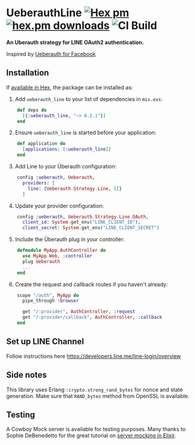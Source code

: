 # UeberauthLine [![Hex pm](https://img.shields.io/hexpm/v/ueberauth_line.svg?style=flat)](https://hex.pm/packages/ueberauth_line) [![hex.pm downloads](https://img.shields.io/hexpm/dt/ueberauth_line.svg?style=flat)](https://hex.pm/packages/ueberauth_line) ![CI Build](https://github.com/alexfilatov/ueberauth_line/actions/workflows/elixir.yml/badge.svg)

**An Uberauth strategy for LINE OAuth2 authentication.**

Inspired by [Ueberauth for Facebook](https://github.com/ueberauth/ueberauth_facebook)

## Installation

If [available in Hex](https://hex.pm/docs/publish), the package can be installed as:

  1. Add `ueberauth_line` to your list of dependencies in `mix.exs`:

```elixir
    def deps do
      [{:ueberauth_line, "~> 0.2.1"}]
    end
```

  2. Ensure `ueberauth_line` is started before your application:

```elixir
    def application do
      [applications: [:ueberauth_line]]
    end
```

  3. Add Line to your Überauth configuration:

```elixir
    config :ueberauth, Ueberauth,
      providers: [
        line: {Ueberauth.Strategy.Line, []}
      ]
```
  4.  Update your provider configuration:

```elixir
    config :ueberauth, Ueberauth.Strategy.Line.OAuth,
      client_id: System.get_env("LINE_CLIENT_ID"),
      client_secret: System.get_env("LINE_CLIENT_SECRET")
```

  5.  Include the Überauth plug in your controller:

```elixir
    defmodule MyApp.AuthController do
      use MyApp.Web, :controller
      plug Ueberauth
      ...
    end
```

  6.  Create the request and callback routes if you haven't already:

```elixir
    scope "/auth", MyApp do
      pipe_through :browser

      get "/:provider", AuthController, :request
      get "/:provider/callback", AuthController, :callback
    end
```

## Set up LINE Channel

  Follow instructions here https://developers.line.me/line-login/overview


## Side notes
This library uses Erlang `:crypto.strong_rand_bytes` for nonce and state generation. Make sure that `RAND_bytes` method from OpenSSL is available.

## Testing
A Cowboy Mock server is available for testing purposes.
Many thanks to Sophie DeBenedetto for the great tutorial on [server mocking in Elixir](https://medium.com/flatiron-labs/rolling-your-own-mock-server-for-testing-in-elixir-2cdb5ccdd1a0).
